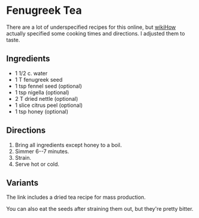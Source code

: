 # Fenugreek Tea

There are a lot of underspecified recipes for this online, but [wikiHow](https://www.wikihow.com/Make-Fenugreek-Tea) actually specified some cooking times and directions.  I adjusted them to taste.

## Ingredients

* 1 1/2 c. water
* 1 T fenugreek seed
* 1 tsp fennel seed (optional)
* 1 tsp nigella (optional)
* 2 T dried nettle (optional)
* 1 slice citrus peel (optional)
* 1 tsp honey (optional)

## Directions

1. Bring all ingredients except honey to a boil.
2. Simmer 6--7 minutes.
3. Strain.
4. Serve hot or cold.

## Variants

The link includes a dried tea recipe for mass production.

You can also eat the seeds after straining them out, but they're pretty bitter.
